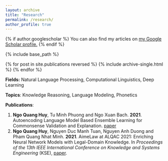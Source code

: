 ```yaml
---
layout: archive
title: "Research"
permalink: /research/
author_profile: true
---
```


{% if author.googlescholar %}
  You can also find my articles on <u><a href="{{author.googlescholar}}">my Google Scholar profile</a>.</u>
{% endif %}

{% include base_path %}

{% for post in site.publications reversed %}
  {% include archive-single.html %}
{% endfor %}

**Fields:** Natural Language Processing, Computational Linguistics, Deep Learning

**Topics**: Knowledge Reasoning, Language Modeling, Phonetics

**Publications**:

1. **Ngo Quang Huy**, Tu Minh Phuong and Ngo Xuan Bach. **2021**. Autoencoding Language Model Based Ensemble Learning for Commonsense Validation and Explanation. [paper](https://arxiv.org/abs/2204.03324)
2. **Ngo Quang Huy**, Nguyen Duc Manh Tuan, Nguyen Anh Duong and Pham Quang Nhat Minh. **2021**. AimeLaw at ALQAC 2021: Enriching Neural Network Models with Legal-Domain Knowledge. In *Proceedings of the 13th IEEE International Conference on Knowledge and Systems Engineering* (KSE), [paper](https://ieeexplore.ieee.org/document/9648636/authors#authors).
